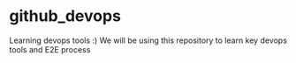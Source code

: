 # github_devops
Learning devops tools :)
We will be using this repository to learn key devops tools and E2E process
